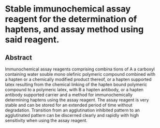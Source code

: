 # Stable immunochemical assay reagent for the determination of haptens, and assay method using said reagent.

## Abstract
Immunochemical assay reagents comprising combina tions of A a carboxyl containing water souble mono olefinic polymeric compound combined with a hapten or a chemically modified product thereof, or a hapten supported latex resulting from the chemical linking of the hapten bound polymeric compound to a polymeric latex, with B a hapten antibody, or a hapten antibody supported carrier and a method for immunochemically determining haptens using the assay reagent. The assay reagent is very stable and can be stored for an extended period of time without degradation. Transition from an agglutination inhibited pattern to an agglutinated pattern can be discerned clearly and rapidly with high sensitivity when using the assay reagent.